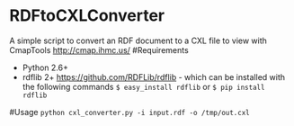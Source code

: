 RDFtoCXLConverter
=================

A simple script to convert an RDF document to a CXL file to view with CmapTools http://cmap.ihmc.us/
#Requirements
- Python 2.6+
- rdflib 2+ https://github.com/RDFLib/rdflib - which can be installed with the following commands 
`$ easy_install rdflib` 
or 
`$ pip install rdflib`


#Usage
`python cxl_converter.py -i input.rdf -o /tmp/out.cxl`
